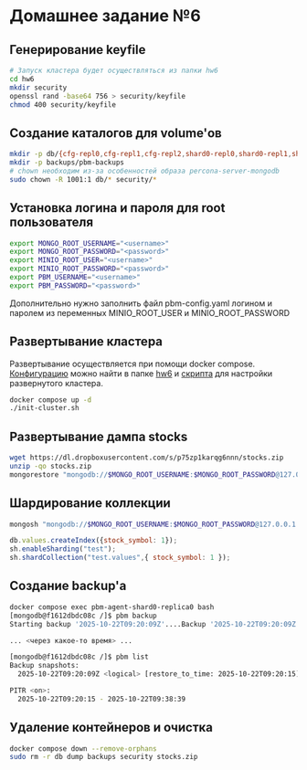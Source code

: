 # Домашнее задание №6

## Генерирование keyfile
```bash
# Запуск кластера будет осуществляться из папки hw6
cd hw6
mkdir security
openssl rand -base64 756 > security/keyfile
chmod 400 security/keyfile
```

## Создание каталогов для volume'ов
```bash
mkdir -p db/{cfg-repl0,cfg-repl1,cfg-repl2,shard0-repl0,shard0-repl1,shard0-repl2,shard1-repl0,shard1-repl1,shard1-repl2}
mkdir -p backups/pbm-backups
# chown необходим из-за особенностей образа percona-server-mongodb
sudo chown -R 1001:1 db/* security/*
```

## Установка логина и пароля для root пользователя
```bash
export MONGO_ROOT_USERNAME="<username>"
export MONGO_ROOT_PASSWORD="<password>"
export MINIO_ROOT_USER="<username>"
export MINIO_ROOT_PASSWORD="<password>"
export PBM_USERNAME="<username>"
export PBM_PASSWORD="<password>"
```
Дополнительно нужно заполнить файл pbm-config.yaml логином и паролем из переменных MINIO_ROOT_USER и MINIO_ROOT_PASSWORD

## Развертывание кластера

Развертывание осуществляется при помощи docker compose. [Конфигурацию](https://github.com/droppoint/mongodb_course_hw/blob/main/hw6/docker-compose.yml) можно найти в папке [hw6](https://github.com/droppoint/mongodb_course_hw/blob/main/hw6/) и [скрипта](https://github.com/droppoint/mongodb_course_hw/blob/main/hw6/init-cluster.sh) для настройки развернутого кластера.

```bash
docker compose up -d
./init-cluster.sh
```

## Развертывание дампа stocks
```bash
wget https://dl.dropboxusercontent.com/s/p75zp1karqg6nnn/stocks.zip
unzip -qo stocks.zip
mongorestore "mongodb://$MONGO_ROOT_USERNAME:$MONGO_ROOT_PASSWORD@127.0.0.1:27017/test?authSource=admin" dump/stocks/values.bson 
```

## Шардирование коллекции
```bash
mongosh "mongodb://$MONGO_ROOT_USERNAME:$MONGO_ROOT_PASSWORD@127.0.0.1:27017/test?authSource=admin"
```

```javascript
db.values.createIndex({stock_symbol: 1});
sh.enableSharding("test");
sh.shardCollection("test.values",{ stock_symbol: 1 });
```

## Создание backup'а
```bash
docker compose exec pbm-agent-shard0-replica0 bash
[mongodb@f1612dbdc08c /]$ pbm backup
Starting backup '2025-10-22T09:20:09Z'....Backup '2025-10-22T09:20:09Z' to remote store 'http://minio:9000/pbm-backups'

... <через какое-то время> ...

[mongodb@f1612dbdc08c /]$ pbm list
Backup snapshots:
  2025-10-22T09:20:09Z <logical> [restore_to_time: 2025-10-22T09:20:15]

PITR <on>:
  2025-10-22T09:20:15 - 2025-10-22T09:38:39
```

## Удаление контейнеров и очистка
```bash
docker compose down --remove-orphans
sudo rm -r db dump backups security stocks.zip
```